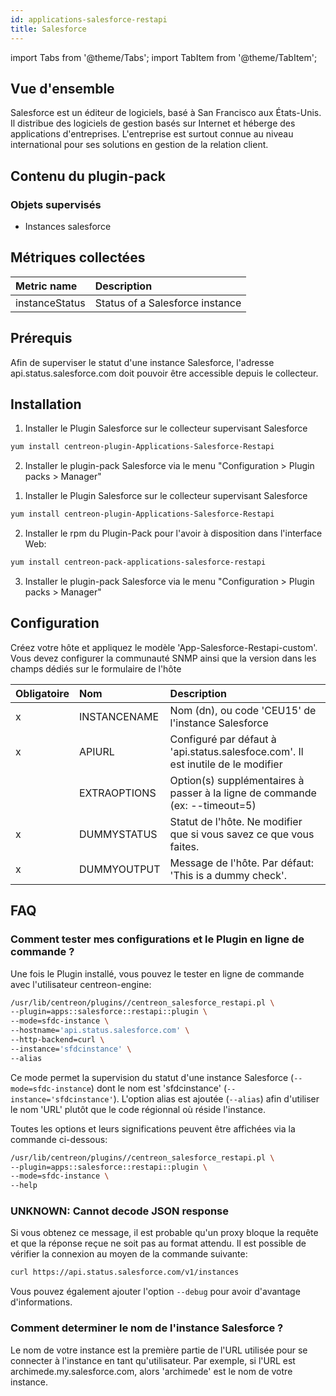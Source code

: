 ```yaml
---
id: applications-salesforce-restapi
title: Salesforce
---
```

import Tabs from '@theme/Tabs';
import TabItem from '@theme/TabItem';


## Vue d'ensemble

Salesforce est un éditeur de logiciels, basé à San Francisco aux États-Unis. Il distribue des logiciels de gestion basés sur Internet et héberge des applications d'entreprises. L'entreprise est surtout connue au niveau international pour ses solutions en gestion de la relation client.

## Contenu du plugin-pack

### Objets supervisés

* Instances salesforce

## Métriques collectées

<Tabs groupId="operating-systems">
<TabItem value="InstanceStatus" label="InstanceStatus">

| Metric name               | Description                                              |
| :------------------------ | :------------------------------------------------------- |
| instanceStatus            | Status of a Salesforce instance                          |

</TabItem>
</Tabs>

## Prérequis

Afin de superviser le statut d'une instance Salesforce, l'adresse api.status.salesforce.com doit pouvoir être accessible depuis le collecteur.

## Installation

<Tabs groupId="operating-systems">
<TabItem value="Online IMP Licence & IT100 Editions" label="Online IMP Licence & IT100 Editions">

1. Installer le Plugin Salesforce sur le collecteur supervisant Salesforce

```bash
yum install centreon-plugin-Applications-Salesforce-Restapi
```

2. Installer le plugin-pack Salesforce via le menu "Configuration > Plugin packs > Manager"

</TabItem>
<TabItem value="Offline IMP License" label="Offline IMP License">

1. Installer le Plugin Salesforce sur le collecteur supervisant Salesforce

```bash
yum install centreon-plugin-Applications-Salesforce-Restapi
```

2. Installer le rpm du Plugin-Pack pour l'avoir à disposition dans l'interface Web:

```bash
yum install centreon-pack-applications-salesforce-restapi
```

3. Installer le plugin-pack Salesforce via le menu "Configuration > Plugin packs > Manager"

</TabItem>
</Tabs>

## Configuration

Créez votre hôte et appliquez le modèle 'App-Salesforce-Restapi-custom'. Vous devez configurer la communauté SNMP ainsi que la version dans les champs dédiés sur le formulaire de l'hôte

| Obligatoire | Nom              | Description                                                                                 |
| :---------- | :--------------- | :------------------------------------------------------------------------------------------ |
|     x       | INSTANCENAME     | Nom (dn), ou code 'CEU15' de l'instance Salesforce                                          |
|     x       | APIURL           | Configuré par défaut à 'api.status.salesfoce.com'. Il est inutile de le modifier            |
|             | EXTRAOPTIONS     | Option(s) supplémentaires à passer à la ligne de commande (ex: --timeout=5)                 |
|     x       | DUMMYSTATUS      | Statut de l'hôte. Ne modifier que si vous savez ce que vous faites.                         |
|     x       | DUMMYOUTPUT      | Message de l'hôte. Par défaut: 'This is a dummy check'.                                     |

## FAQ

### Comment tester mes configurations et le Plugin en ligne de commande ?

Une fois le Plugin installé, vous pouvez le tester en ligne de commande avec l'utilisateur centreon-engine:

```bash
/usr/lib/centreon/plugins//centreon_salesforce_restapi.pl \
--plugin=apps::salesforce::restapi::plugin \
--mode=sfdc-instance \
--hostname='api.status.salesforce.com' \
--http-backend=curl \
--instance='sfdcinstance' \
--alias
```

Ce mode permet la supervision du statut d'une instance Salesforce (```--mode=sfdc-instance```) dont le nom est 'sfdcinstance' (```--instance='sfdcinstance'```). L'option alias est ajoutée (```--alias```) afin d'utiliser le nom 'URL' plutôt que le code régionnal où réside l'instance.

Toutes les options et leurs significations peuvent être affichées via la commande ci-dessous:

```bash
/usr/lib/centreon/plugins//centreon_salesforce_restapi.pl \
--plugin=apps::salesforce::restapi::plugin \
--mode=sfdc-instance \
--help
```

### UNKNOWN: Cannot decode JSON response

Si vous obtenez ce message, il est probable qu'un proxy bloque la requête et que la réponse reçue ne soit pas au format attendu. Il est possible de vérifier la connexion au moyen de la commande suivante:

```bash
curl https://api.status.salesforce.com/v1/instances
```

Vous pouvez également ajouter l'option ```--debug``` pour avoir d'avantage d'informations.

### Comment determiner le nom de l'instance Salesforce ?

Le nom de votre instance est la première partie de l'URL utilisée pour se connecter à l'instance en tant qu'utilisateur. Par exemple, si l'URL est archimede.my.salesforce.com, alors 'archimede' est le nom de votre instance.
